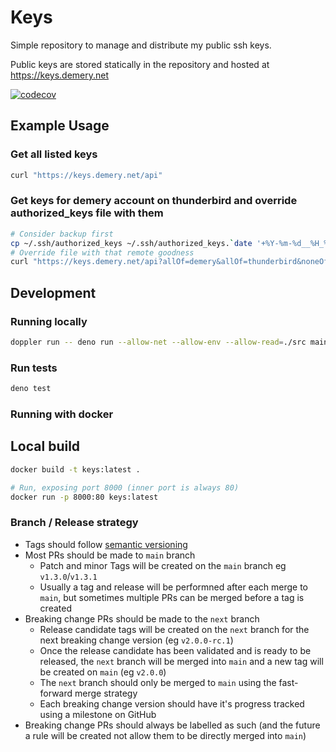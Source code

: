 # Keys

Simple repository to manage and distribute my public ssh keys.

Public keys are stored statically in the repository and hosted at
https://keys.demery.net

[![codecov](https://codecov.io/gh/danielemery/keys/branch/main/graph/badge.svg?token=3F3EN3UY21)](https://codecov.io/gh/danielemery/keys)

## Example Usage

### Get all listed keys

```sh
curl "https://keys.demery.net/api"
```

### Get keys for demery account on thunderbird and override authorized_keys file with them

```sh
# Consider backup first
cp ~/.ssh/authorized_keys ~/.ssh/authorized_keys.`date '+%Y-%m-%d__%H_%M_%S'`.backup
# Override file with that remote goodness
curl "https://keys.demery.net/api?allOf=demery&allOf=thunderbird&noneOf=disabled" > ~/.ssh/authorized_keys
```

## Development

### Running locally

```sh
doppler run -- deno run --allow-net --allow-env --allow-read=./src main.ts
```

### Run tests

```sh
deno test
```

### Running with docker

## Local build

```sh
docker build -t keys:latest .

# Run, exposing port 8000 (inner port is always 80)
docker run -p 8000:80 keys:latest
```

### Branch / Release strategy

- Tags should follow [semantic versioning](https://semver.org/)
- Most PRs should be made to `main` branch
  - Patch and minor Tags will be created on the `main` branch eg
    `v1.3.0`/`v1.3.1`
  - Usually a tag and release will be performned after each merge to `main`, but
    sometimes multiple PRs can be merged before a tag is created
- Breaking change PRs should be made to the `next` branch
  - Release candidate tags will be created on the `next` branch for the next
    breaking change version (eg `v2.0.0-rc.1`)
  - Once the release candidate has been validated and is ready to be released,
    the `next` branch will be merged into `main` and a new tag will be created
    on `main` (eg `v2.0.0`)
  - The `next` branch should only be merged to `main` using the fast-forward
    merge strategy
  - Each breaking change version should have it's progress tracked using a
    milestone on GitHub
- Breaking change PRs should always be labelled as such (and the future a rule
  will be created not allow them to be directly merged into `main`)
